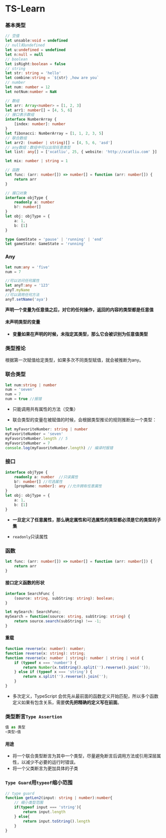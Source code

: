 # TS-Learn

### 基本类型

```ts
// 空值
let unsable:void = undefined
// null和undefined
let u:undefined = undefined
let n:null = null
// boolean
let isRight:boolean = false
// string
let str: string = 'hello'
let combine:string = `${str} ,how are you`
// number
let num: number = 12
let notNum:number = NaN  

// 数组
let arr: Array<number> = [1, 2, 3]
let arr1: number[] = [4, 5, 6]
// 接口表示数组
interface NumberArray {
    [index: number]: number
}
let fibonacci: NumberArray = [1, 1, 2, 3, 5]
// 联合数组
let arr2: (number | string)[] = [4, 5, 6, 'asd']
// any数组：数组中可以出现任意类型
let list: any[] = ['xcatliu', 25, { website: 'http://xcatliu.com' }]

let mix: number | string = 1

// 函数
let func: (arr: number[]) => number[] = function (arr: number[]) {
	return arr
}

// 接口对象
interface objType {
	readonly a: number
	b?: number[]
}
let obj: objType = {
	a: 1,
	b: [1]
}

type GameState = 'pause' | 'running' | 'end'
let gameState: GameState = 'running'
```

### Any

```ts
let num:any = 'five'
num = 7

//可以访问任何属性
let anyT:any = '123'
anyT.myName
//可以调用任何方法
anyT.setName('aya')
```

**声明一个变量为任意值之后，对它的任何操作，返回的内容的类型都是任意值**

#### 未声明类型的变量

- **变量如果在声明的时候，未指定其类型，那么它会被识别为任意值类型**

### 类型推论

根据第一次赋值给定类型，如果多次不同类型赋值，就会被推断为any。

### 联合类型

```ts
let num:string | number
num = 'seven'
num = 7
num = true //报错
```

- 只能调用共有属性的方法（交集）

- 联合类型的变量在被赋值的时候，会根据类型推论的规则推断出一个类型：

```ts
let myFavoriteNumber: string | number
myFavoriteNumber = 'seven'
myFavoriteNumber.length // 5
myFavoriteNumber = 7
console.log(myFavoriteNumber.length) // 编译时报错
```

### 接口

```ts
interface objType {
	readonly a: number	//只读属性
	b?: number[] //可选属性
    [propName: number]: any	//允许拥有任意属性
}
let obj: objType = {
	a: 1,
	b: [1]
}
```

- **一旦定义了任意属性，那么确定属性和可选属性的类型都必须是它的类型的子集**

- `readonly`只读属性

### 函数

```ts
let func: (arr: number[]) => number[] = function (arr: number[]) {
	return arr
}
```

#### 接口定义函数的形状

```ts
interface SearchFunc {
    (source: string, subString: string): boolean;
}

let mySearch: SearchFunc;
mySearch = function(source: string, subString: string) {
    return source.search(subString) !== -1;
}
```

#### 重载

```ts
function reverse(x: number): number;
function reverse(x: string): string;
function reverse(x: number | string): number | string | void {
    if (typeof x === 'number') {
        return Number(x.toString().split('').reverse().join(''));
    } else if (typeof x === 'string') {
        return x.split('').reverse().join('');
    }
}
```

- 多次定义，TypeScript 会优先从最前面的函数定义开始匹配，所以多个函数定义如果有包含关系，需要**优先把精确的定义写在前面**。



### 类型断言`Type Assertion`

```ts
值 as 类型
<类型>值
```

#### 用途

- 将一个联合类型断言为其中一个类型，尽量避免断言后调用方法或引用深层属性，以减少不必要的运行时错误。
- 将一个父类断言为更加具体的子类



### `Type Guard`用`typeof`缩小范围


```ts
// type guard
function getLen2(input: string | number):number{
	// 缩小类型范围
	if(typeof input === 'string'){
		return input.length
	} else{
		return input.toString().length
	}
}
```

